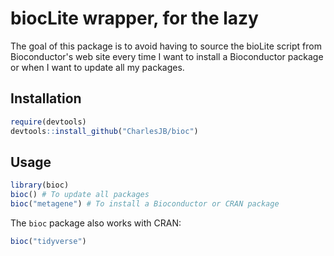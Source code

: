# biocLite wrapper, for the lazy

The goal of this package is to avoid having to source the bioLite script from
Bioconductor's web site every time I want to install a Bioconductor package or
when I want to update all my packages.

## Installation

```r
require(devtools)
devtools::install_github("CharlesJB/bioc")
```

## Usage

```r
library(bioc)
bioc() # To update all packages
bioc("metagene") # To install a Bioconductor or CRAN package
```

The `bioc` package also works with CRAN:

```r
bioc("tidyverse")
```
